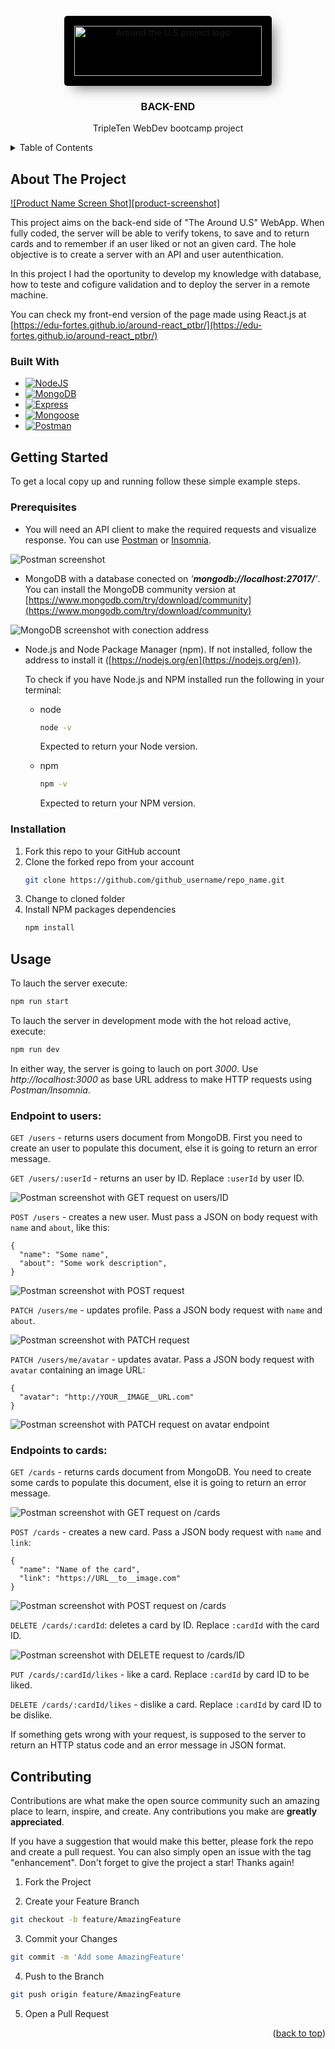 <!-- PROJECT LOGO -->
<br />
<div align="center" >
  <a href="https://github.com/github_username/repo_name">
    <img src="images/svg_logo.svg" alt="Around the U.S project logo" width="300" height="80" style="background-color:black; border-radius:5px; box-shadow: 9px 9px 19px -6px rgba(0,0,0,0.53); padding: 1rem">
  </a>

<h3 align="center">BACK-END</h3>

  <p align="center">
    TripleTen WebDev bootcamp project
  </p>
</div>

<!-- TABLE OF CONTENTS -->
<details>
  <summary>Table of Contents</summary>
  <ol>
    <li>
      <a href="#about-the-project">About The Project</a>
      <ul>
        <li><a href="#built-with">Built With</a></li>
      </ul>
    </li>
    <li>
      <a href="#getting-started">Getting Started</a>
      <ul>
        <li><a href="#prerequisites">Prerequisites</a></li>
        <li><a href="#installation">Installation</a></li>
      </ul>
    </li>
    <li><a href="#usage">Usage</a></li>
    <li><a href="#contributing">Contributing</a></li>
  </ol>
</details>

<!-- ABOUT THE PROJECT -->

## About The Project

[![Product Name Screen Shot][product-screenshot]](https://example.com)

This project aims on the back-end side of "The Around U.S" WebApp. When fully coded, the server will be able to verify tokens, to save and to return cards and to remember if an user liked or not an given card. The hole objective is to create a server with an API and user autenthication.

In this project I had the oportunity to develop my knowledge with database, how to teste and cofigure validation and to deploy the server in a remote machine.

You can check my front-end version of the page made using React.js at [https://edu-fortes.github.io/around-react_ptbr/](https://edu-fortes.github.io/around-react_ptbr/)

### Built With

- [![NodeJS][NodeJS]][NodeJS-url]
- [![MongoDB][MongoDB]][MongoDB-url]
- [![Express][Express.js]][Express-url]
- [![Mongoose][Mongoose]][Mongoose-url]
- [![Postman][Postman]][Postman-url]

<!-- GETTING STARTED -->

## Getting Started

To get a local copy up and running follow these simple example steps.

### Prerequisites

- You will need an API client to make the required requests and visualize response. You can use [Postman](https://www.postman.com/) or [Insomnia](https://insomnia.rest/).

![Postman screenshot ](./images/gh-readme/Postman__structure.jpg)

- MongoDB with a database conected on _'**mongodb://localhost:27017/**'_. You can install the MongoDB community version at [https://www.mongodb.com/try/download/community](https://www.mongodb.com/try/download/community)

![MongoDB screenshot with conection address](./images/gh-readme/mongoDb_conection.jpg)

- Node.js and Node Package Manager (npm). If not installed, follow the address to install it ([https://nodejs.org/en](https://nodejs.org/en)).

  To check if you have Node.js and NPM installed run the following in your terminal:

  - node

    ```sh
    node -v
    ```

    Expected to return your Node version.

  - npm
    ```sh
    npm -v
    ```
    Expected to return your NPM version.

### Installation

1. Fork this repo to your GitHub account
2. Clone the forked repo from your account
   ```sh
   git clone https://github.com/github_username/repo_name.git
   ```
3. Change to cloned folder
4. Install NPM packages dependencies
   ```sh
   npm install
   ```

<!-- USAGE -->

## Usage

To lauch the server execute:

```sh
npm run start
```

To lauch the server in development mode with the hot reload active, execute:

```sh
npm run dev
```

In either way, the server is going to lauch on port _3000_. Use _http://localhost:3000_ as base URL address to make HTTP requests using _Postman/Insomnia_.

### Endpoint to users:

`GET /users` - returns users document from MongoDB. First you need to create an user to populate this document, else it is going to return an error message.

`GET /users/:userId` - returns an user by ID. Replace `:userId` by user ID.

![Postman screenshot with GET request on users/ID](./images/gh-readme/Postman__user_ID.jpg)

`POST /users` - creates a new user. Must pass a JSON on body request with `name` and `about`, like this:

    {
      "name": "Some name",
      "about": "Some work description",
    }

![Postman screenshot with POST request](./images/gh-readme/Postman__user_create.jpg)

`PATCH /users/me` - updates profile. Pass a JSON body request with `name` and `about`.

![Postman screenshot with PATCH request](./images/gh-readme/Postman__user_patch_info.jpg)

`PATCH /users/me/avatar` - updates avatar. Pass a JSON body request with `avatar` containing an image URL:

    {
      "avatar": "http://YOUR__IMAGE__URL.com"
    }

![Postman screenshot with PATCH request on avatar endpoint](./images/gh-readme/Postman__user_patch_avatar.jpg)

### Endpoints to cards:

`GET /cards` - returns cards document from MongoDB. You need to create some cards to populate this document, else it is going to return an error message.

![Postman screenshot with GET request on /cards](./images/gh-readme/Postman__get_cards.jpg)

`POST /cards` - creates a new card. Pass a JSON body request with `name` and `link`:

    {
      "name": "Name of the card",
      "link": "https://URL__to__image.com"
    }

![Postman screenshot with POST request on /cards](./images/gh-readme/Postman__create_card.jpg)

`DELETE /cards/:cardId`: deletes a card by ID. Replace `:cardId` with the card ID.

![Postman screenshot with DELETE request to /cards/ID](./images/gh-readme/Postman__deleted-card.jpg)

`PUT /cards/:cardId/likes` - like a card. Replace `:cardId` by card ID to be liked.

`DELETE /cards/:cardId/likes` - dislike a card. Replace `:cardId` by card ID to be dislike.

If something gets wrong with your request, is supposed to the server to return an HTTP status code and an error message in JSON format.

<!-- CONTRIBUTING -->

## Contributing

Contributions are what make the open source community such an amazing place to learn, inspire, and create. Any contributions you make are **greatly appreciated**.

If you have a suggestion that would make this better, please fork the repo and create a pull request. You can also simply open an issue with the tag "enhancement".
Don't forget to give the project a star! Thanks again!

1. Fork the Project

2. Create your Feature Branch

```sh
git checkout -b feature/AmazingFeature
```

3. Commit your Changes

```sh
git commit -m 'Add some AmazingFeature'
```

4. Push to the Branch

```sh
git push origin feature/AmazingFeature
```

5. Open a Pull Request

<p align="right">(<a href="#readme-top">back to top</a>)</p>

<!-- MARKDOWN LINKS & IMAGES -->
<!-- https://www.markdownguide.org/basic-syntax/#reference-style-links -->

[NodeJS]: https://img.shields.io/badge/node.js-6DA55F?style=for-the-badge&logo=node.js&logoColor=white
[NodeJS-url]: https://nodejs.org/en
[MongoDB]: https://img.shields.io/badge/MongoDB-%234ea94b.svg?style=for-the-badge&logo=mongodb&logoColor=white
[MongoDB-url]: https://www.mongodb.com/
[Express.js]: https://img.shields.io/badge/express.js-%23404d59.svg?style=for-the-badge&logo=express&logoColor=%2361DAFB
[Express-url]: https://expressjs.com/
[Mongoose]: https://img.shields.io/badge/Mongoose-880000.svg?style=for-the-badge&logo=Mongoose&logoColor=white
[Mongoose-url]: https://mongoosejs.com/
[Postman]: https://img.shields.io/badge/Postman-FF6C37.svg?style=for-the-badge&logo=Postman&logoColor=white
[Postman-url]: https://www.postman.com/
